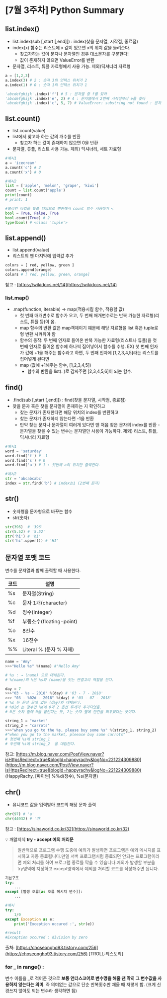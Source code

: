 # [7월 3주차] Python Summary

## list.index()
- list.index(sub [,start [,end]]) : index(찾을 문자열, 시작점, 종료점)
- index(x) 함수는 리스트에 x 값이 있으면 x의 위치 값을 돌려준다.
    - 찾고자하는 값이 문자나 문자열인 경우 대소문자를 구분한다!
    - 값이 존재하지 않으면 ValueError를 반환
- 문자열, 리스트, 튜플 자료형에서 사용 가능. 제외)딕셔너리 자료형

```python
a = [1,2,3]
a.index(3) # 2 : 숫자 3의 인덱스 위치가 2
a.index(1) # 0 : 숫자 1의 인덱스 위치가 1

'abcdefghijk'.index('f') # 5 : 문자열 중 f를 찾아
'abcdefghijk'.index('e', 2) # 4 : 문자열에서 2번째 시작점부터 e를 찾아
'abcdefghijk'.index('c', 5, 7) # ValueError: substring not found : 문자열에서 5번째 시작점부터 7번째 종료점 안에서 c를 찾아
```

## list.count()
- list.count(value)
- list에서 찾고자 하는 값의 개수를 반환
    - 찾고자 하는 값이 존재하지 않으면 0을 반환
- 문자열, 튜플, 리스트 사용 가능. 제외) 딕셔너리, 세트 자료형

```python
#예시1
a = 'icecream'
a.count('c') # 2
a.count('x') # 0

#예시2
list = ['apple', 'melon', 'grape', 'kiwi']
count = list.count('apple')
print(count)
# print: 1

#불리언 타입을 튜플 타입으로 변환해서 count 함수 사용하기 <
bool = True, False, True
bool.count(True) # 2
type(bool) # <class 'tuple'>
```

## list.append()
- list.append(value)
- 리스트의 맨 마지막에 입력값 추가

```python
colors = [ red, yellow, green ]
colors.append(orange)
colors # [ red, yellow, green, orange]
```
참고 : [https://wikidocs.net/14](https://wikidocs.net/14)

### list.map()
- .map(function, iterable) → map(적용시킬 함수, 적용할 값)
    - 첫 번째 매개변수로 함수가 오고, 두 번째 매개변수로는 반복 가능한 자료형(리스트, 튜플 등)이 옴.
    - map 함수의 반환 값은 map객체이기 떄문에 해당 자료형을 list 혹은 tuple로 형 변환 시켜줘야 함
    - 함수의 동작: 두 번째 인자로 들어온 반복 가능한 자료형(리스트나 튜플)을 첫 번째 인자로 들어온 함수에 하나씩 집어넣어서 함수를 수행.
         EX) 첫 번째 인자가 값에 +1을 해주는 함수라고 하면, 두 번째 인자에 [1,2,3,4,5]라는 리스트를 집어넣게 된다면
    - map (값에 +1해주는 함수, [1,2,3,4,5])
        - 함수의 반환을 list(. )로 감싸주면 [2,3,4,5,6]이 되는 함수.

## find()
- .find(sub [,start [,end]]) : find(찾을 문자열, 시작점, 종료점)
- 찾을 문자 혹은 찾을 문자열이 존재하는 지 확인하고
    - 찾는 문자가 존재한다면 해당 위치의 index를 반환하고
    - 찾는 문자가 존재하지 않는다면 -1을 반환
    - 만약 찾는 문자나 문자열이 여러개 있다면 맨 처음 찾은 문자의 index를 반환
    -문자열을 찾을 수 있는 변수는 문자열만 사용이 가능하다. 제외) 리스트, 튜플, 딕셔너리 자료형

```python
#예시1
word = 'saturday'
word.find('f') # -1
word.find('s') # 0
word.find('a') # 1 : 첫번째 a의 위치만 출력한다.

#예시2
str = 'abcabcabc'
index = str.find('b') # index는1 (2번째 문자)
```

## str()
- 숫자형을 문자형으로 바꾸는 함수
- str(숫자)

```python
str(396)  # '396'
str(5.52) # '5.52'
str('hi') # 'hi'
str('hi'.upper()) # 'HI'
```

## 문자열 포맷 코드
변수를 문자열과 함께 출력할 때 사용한다.

| 코드 | 설명 |
| --- | --- |
| %s | 문자열(String) |
| %c | 문자 1개(character) |
| %d | 정수(Integer) |
| %f | 부동소수(floating-point) |
| %o | 8진수 |
| %x | 16진수 |
| %% | Literal % (문자 % 자체) |

```python
name = 'Amy'
>>>"Hello %s" %(name) #'Hello Amy'

# %s : → (name) 으로 대체된다. 
# %(name)의 %은 %s와 (name)을 잇는 연결고리 역할을 한다.
```

```python
day = 7
>>>"03 - %s - 2018" %(day) # '03 - 7 - 2018'
>>> "03 - %02d - 2018" %(day) # '03 - 07 - 2018'
# %s 는 문장 끝에 있는 (day)와 대체된다.
# %02d 는 정수인 %d에 0과 2 옵션 두개가 추가되었음. 
# 0은 숫자 앞에 0을 붙인다는 뜻, 2는 숫자 옆에 한칸을 띄우겠다는 뜻이다.
```

```python
string_1 = "market"
string_2 = "carrots"
>>>"when you go to the %s, please buy some %s" %(string_1, string_2)
#"when you go to the market, pleease buy some carrots"
# 첫번째 %s에 string_1
# 두번째 %s에 string_2  을 대입한다.
```

참고: [https://m.blog.naver.com/PostView.naver?isHttpsRedirect=true&blogId=happyrachy&logNo=221224309880](https://m.blog.naver.com/PostView.naver?isHttpsRedirect=true&blogId=happyrachy&logNo=221224309880) (HappyRachy, [파이썬] %%d(정수), %s(문자열)

## chr()
- 유니코드 값을 입력받아 코드의 해당 문자 출력

```python
chr(97) # 'a'
chr(44032) # '가'
```

참고 : [https://sinaworld.co.kr/32](https://sinaworld.co.kr/32)

💡 깨알지식
**try - accept 예외 처리문**

> 일반적으로 프로그램 수행 도중에 예외가 발생하면 프로그램은 예외 메시지를 표시하고 자동 종료됩니다.만일 서버 프로그램처럼 종료되면 안되는 프로그램이라면 예외 처리를 하여 프로그램 종료를 막을 수 있습니다.예외가 발생할 부분을 try영역에 지정하고 except영역에서 예외를 처리할 코드를 작성해주면 됩니다.
> 

```python
기본구조
try:
    ...
except [발생 오류[as 오류 메시지 변수]]:
    ...

#예시
try:
    1/0
except Exception as e:
    print('Exception occured :', str(e))

#result
#Exception occured : division by zero
```

출처: [https://choseongho93.tistory.com/256](https://choseongho93.tistory.com/256) [TROLL:티스토리]

### **for _ in range()** : 
변수 이름을 _로 적어준 것으로 **보통 언더스코어로 변수명을 해줄 땐 딱히 그 변수값을 사용하지 않는다는 의미**. 즉 의미없는 값으로 단순 반복횟수만 채울 때 저렇게 함.
(크게 신경쓰지 않아도 되는 변수라 생각하면 됨)